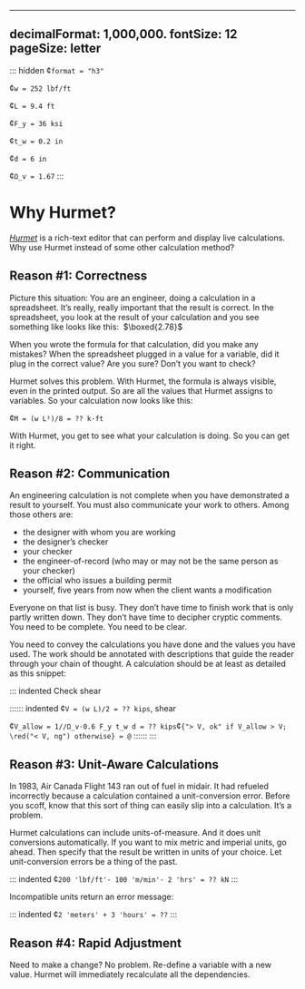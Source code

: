 ---------------
decimalFormat: 1,000,000.
fontSize: 12
pageSize: letter
---------------

::: hidden
¢` format = "h3" `

¢` w = 252 lbf/ft `

¢` L = 9.4 ft `

¢` F_y = 36 ksi `

¢` t_w = 0.2 in `

¢` d = 6 in `

¢` Ω_v = 1.67 `
:::

# Why Hurmet?

_[Hurmet](../index.html)_ is a rich-text editor that can perform and display live calculations.
Why use Hurmet instead of some other calculation method?

## Reason #1: Correctness

Picture this situation: You are an engineer, doing a calculation in a
spreadsheet. It’s really, really important that the result is correct. In the
spreadsheet, you look at the result of your calculation and you see something
like looks like this:  $\boxed{2.78}$

When you wrote the formula for that calculation, did you make any mistakes? When
the spreadsheet plugged in a value for a variable, did it plug in the correct
value? Are you sure? Don’t you want to check?

Hurmet solves this problem. With Hurmet, the formula is always visible, even in
the printed output. So are all the values that Hurmet assigns to variables. So
your calculation now looks like this:

¢` M = (w L²)/8 = ?? k·ft `

With Hurmet, you get to see what your calculation is doing. So you can get it
right.

## Reason #2: Communication

An engineering calculation is not complete when you have demonstrated a result
to yourself. You must also communicate your work to others. Among those others are:
*   the designer with whom you are working
*   the designer’s checker
*   your checker
*   the engineer-of-record (who may or may not be the same person as your checker)
*   the official who issues a building permit
*   yourself, five years from now when the client wants a modification

Everyone on that list is busy. They don’t have time to finish work that is only
partly written down. They don’t have time to decipher cryptic comments. You
need to be complete. You need to be clear.

You need to convey the calculations you have done and the values you have used.
The work should be annotated with descriptions that guide the reader through
your chain of thought. A calculation should be at least as detailed as this
snippet:

::: indented
Check shear

:::::: indented
¢` V = (w L)/2 = ?? kips `, shear

¢` V_allow = 1//Ω_v·0.6 F_y t_w d = ?? kips `¢` {"> V, ok" if V_allow > V;
\red("< V, ng") otherwise} = @ `
::::::
:::

## Reason #3: Unit-Aware Calculations

In 1983, Air Canada Flight 143 ran out of fuel in midair. It had refueled
incorrectly because a calculation contained a unit-conversion error. Before you
scoff, know that this sort of thing can easily slip into a calculation. It’s a
problem.

Hurmet calculations can include units-of-measure. And it does unit conversions
automatically. If you want to mix metric and imperial units, go ahead. Then
specify that the result be written in units of your choice.  Let
unit-conversion errors be a thing of the past.

::: indented
¢` 200 'lbf/ft'· 100 'm/min'· 2 'hrs' = ?? kN `
:::

Incompatible units return an error message: 

::: indented
¢` 2 'meters' + 3 'hours' = ?? `
:::

## Reason #4: Rapid Adjustment

Need to make a change? No problem. Re-define a variable with a new value. Hurmet
will immediately recalculate all the dependencies.